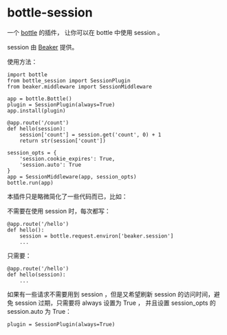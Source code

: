 bottle-session
==============

一个 [bottle](http://bottlepy.org) 的插件，
让你可以在 bottle 中使用 session 。

session 由 [Beaker](http://beaker.readthedocs.org) 提供。

使用方法：

	import bottle
	from bottle_session import SessionPlugin
	from beaker.middleware import SessionMiddleware
	
	app = bottle.Bottle()
	plugin = SessionPlugin(always=True)
	app.install(plugin)
	
	@app.route('/count')
	def hello(session):
		session['count'] = session.get('count', 0) + 1
		return str(session['count'])
	
	session_opts = {
		'session.cookie_expires': True,
		'session.auto': True
	}
	app = SessionMiddleware(app, session_opts)
	bottle.run(app)

本插件只是略微简化了一些代码而已，比如：

不需要在使用 session 时，每次都写：

	@app.route('/hello')
	def hello():
		session = bottle.request.environ['beaker.session']
		...

只需要：

	@app.route('/hello')
	def hello(session):
		...

如果有一些请求不需要用到 session ，但是又希望刷新 session
的访问时间，避免 session 过期，只需要将 always 设置为 True ，
并且设置 session\_opts 的 session.auto 为 True：

	plugin = SessionPlugin(always=True)
